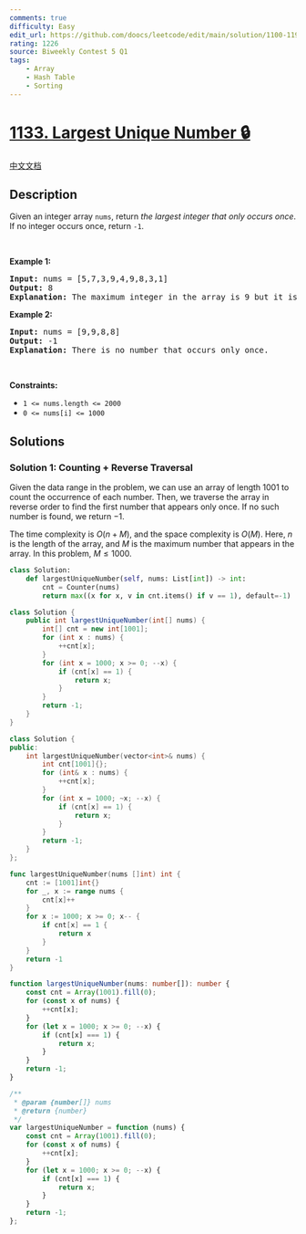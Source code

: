 ```yaml
---
comments: true
difficulty: Easy
edit_url: https://github.com/doocs/leetcode/edit/main/solution/1100-1199/1133.Largest%20Unique%20Number/README_EN.md
rating: 1226
source: Biweekly Contest 5 Q1
tags:
    - Array
    - Hash Table
    - Sorting
---
```


# [1133. Largest Unique Number 🔒](https://leetcode.com/problems/largest-unique-number)

[中文文档](/solution/1100-1199/1133.Largest%20Unique%20Number/README.md)

## Description

<p>Given an integer array <code>nums</code>, return <em>the largest integer that only occurs once</em>. If no integer occurs once, return <code>-1</code>.</p>

<p>&nbsp;</p>
<p><strong class="example">Example 1:</strong></p>

<pre>
<strong>Input:</strong> nums = [5,7,3,9,4,9,8,3,1]
<strong>Output:</strong> 8
<strong>Explanation:</strong> The maximum integer in the array is 9 but it is repeated. The number 8 occurs only once, so it is the answer.</pre>

<p><strong class="example">Example 2:</strong></p>

<pre>
<strong>Input:</strong> nums = [9,9,8,8]
<strong>Output:</strong> -1
<strong>Explanation:</strong> There is no number that occurs only once.
</pre>

<p>&nbsp;</p>
<p><strong>Constraints:</strong></p>

<ul>
	<li><code>1 &lt;= nums.length &lt;= 2000</code></li>
	<li><code>0 &lt;= nums[i] &lt;= 1000</code></li>
</ul>

## Solutions

### Solution 1: Counting + Reverse Traversal

Given the data range in the problem, we can use an array of length $1001$ to count the occurrence of each number. Then, we traverse the array in reverse order to find the first number that appears only once. If no such number is found, we return $-1$.

The time complexity is $O(n + M)$, and the space complexity is $O(M)$. Here, $n$ is the length of the array, and $M$ is the maximum number that appears in the array. In this problem, $M \leq 1000$.

<!-- tabs:start -->

```python
class Solution:
    def largestUniqueNumber(self, nums: List[int]) -> int:
        cnt = Counter(nums)
        return max((x for x, v in cnt.items() if v == 1), default=-1)
```

```java
class Solution {
    public int largestUniqueNumber(int[] nums) {
        int[] cnt = new int[1001];
        for (int x : nums) {
            ++cnt[x];
        }
        for (int x = 1000; x >= 0; --x) {
            if (cnt[x] == 1) {
                return x;
            }
        }
        return -1;
    }
}
```

```cpp
class Solution {
public:
    int largestUniqueNumber(vector<int>& nums) {
        int cnt[1001]{};
        for (int& x : nums) {
            ++cnt[x];
        }
        for (int x = 1000; ~x; --x) {
            if (cnt[x] == 1) {
                return x;
            }
        }
        return -1;
    }
};
```

```go
func largestUniqueNumber(nums []int) int {
	cnt := [1001]int{}
	for _, x := range nums {
		cnt[x]++
	}
	for x := 1000; x >= 0; x-- {
		if cnt[x] == 1 {
			return x
		}
	}
	return -1
}
```

```ts
function largestUniqueNumber(nums: number[]): number {
    const cnt = Array(1001).fill(0);
    for (const x of nums) {
        ++cnt[x];
    }
    for (let x = 1000; x >= 0; --x) {
        if (cnt[x] === 1) {
            return x;
        }
    }
    return -1;
}
```

```js
/**
 * @param {number[]} nums
 * @return {number}
 */
var largestUniqueNumber = function (nums) {
    const cnt = Array(1001).fill(0);
    for (const x of nums) {
        ++cnt[x];
    }
    for (let x = 1000; x >= 0; --x) {
        if (cnt[x] === 1) {
            return x;
        }
    }
    return -1;
};
```

<!-- tabs:end -->

<!-- end -->
